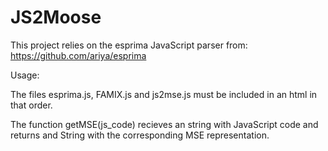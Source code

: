 JS2Moose
========

This project relies on the esprima JavaScript parser from: https://github.com/ariya/esprima

Usage:

The files esprima.js, FAMIX.js and js2mse.js must be included in an html in that order.

The function getMSE(js_code) recieves an string with JavaScript code and returns and String with the corresponding MSE representation.